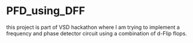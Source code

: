 # PFD_using_DFF
this project is part of VSD hackathon where I am trying to implement a frequency and phase detector circuit using a combination of d-Flip flops.
